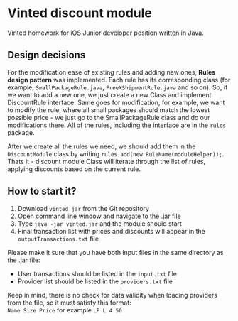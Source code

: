 # Vinted discount module

Vinted homework for iOS Junior developer position written in Java.

Design decisions
----------------------------
For the modification ease of existing rules and adding new ones, **Rules design pattern** was implemented. Each rule has its corresponding class (for example, ```SmallPackageRule.java```, ```FreeXShipmentRule.java``` and so on). So, if we want to add a new one, we just create a new Class and implement DiscountRule interface. Same goes for modification, for example, we want to modify the rule, where all small packages should match the lowest possible price - we just go to the SmallPackageRule class and do our modifications there. All of the rules, including the interface are in the ```rules``` package.

After we create all the rules we need, we should add them in the ```DiscountModule``` class by writing ```rules.add(new RuleName(moduleHelper));```. Thats it - discount module Class will iterate through the list of rules, applying discounts based on the current rule.

How to start it?
----------------------------
1. Download ```vinted.jar``` from the Git repository
2. Open command line window and navigate to the .jar file
3. Type ```java -jar vinted.jar``` and the module should start
4. Final transaction list with prices and discounts will appear in the ```outputTransactions.txt``` file

Please make it sure that you have both input files in the same directory as the .jar file:
- User transactions should be listed in the ```input.txt``` file
- Provider list should be listed in the ```providers.txt``` file

Keep in mind, there is no check for data validity when loading providers from the file, so it must satisfy this format:<br/>
```Name Size Price``` for example ```LP L 4.50```
